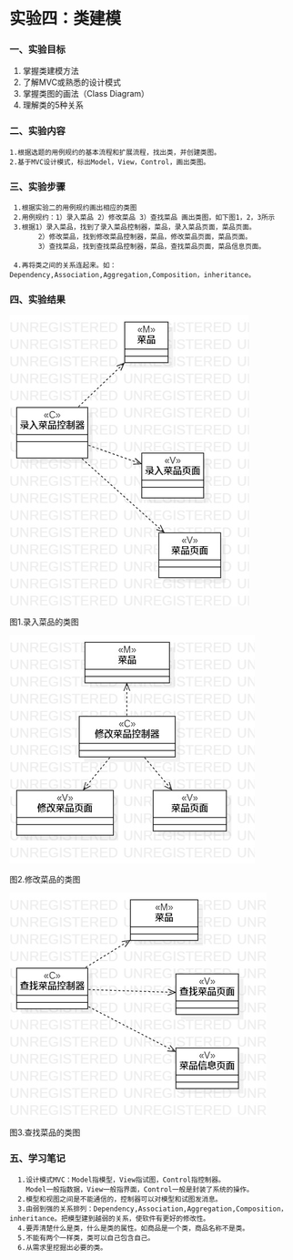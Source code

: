 # 实验四：类建模

### 一、实验目标
   1. 掌握类建模方法
   2. 了解MVC或熟悉的设计模式
   3. 掌握类图的画法（Class Diagram）
   4. 理解类的5种关系
    

### 二、实验内容
    1.根据选题的用例规约的基本流程和扩展流程，找出类，并创建类图。
    2.基于MVC设计模式，标出Model，View，Control，画出类图。
       
 ### 三、实验步骤
     1.根据实验二的用例规约画出相应的类图
     2.用例规约：1）录入菜品 2）修改菜品 3）查找菜品 画出类图，如下图1，2，3所示
     3.根据1）录入菜品，找到了录入菜品控制器，菜品，录入菜品页面，菜品页面。
           2）修改菜品，找到修改菜品控制器，菜品，修改菜品页面，菜品页面。
           3）查找菜品，找到查找菜品控制器，菜品，查找菜品页面，菜品信息页面。
     
     4.再将类之间的关系连起来。如：Dependency,Association,Aggregation,Composition，inheritance。
     
     
     

### 四、实验结果

  ![类图1](./Lab4_录入菜品的类图.jpg)
  
  
  
  
  图1.录入菜品的类图
  
  
  ![类图2](./Lab4_修改菜品的类图.jpg)
  
  
  
  
  图2.修改菜品的类图
  
  
  
   ![类图3](./Lab4_查找菜品的类图.jpg)
   
   
   
  
  图3.查找菜品的类图
  
  
  ### 五、学习笔记
      1.设计模式MVC：Model指模型，View指试图，Control指控制器。
        Model一般指数据，View一般指界面，Control一般是封装了系统的操作。
      2.模型和视图之间是不能通信的，控制器可以对模型和试图发消息。
      3.由弱到强的关系排列：Dependency,Association,Aggregation,Composition，inheritance。把模型建到越弱的关系，使软件有更好的修改性。
      4.要弄清楚什么是类，什么是类的属性。如商品是一个类，商品名称不是类。
      5.不能有两个一样类，类可以自己包含自己。
      6.从需求里挖掘出必要的类。
  
  
  
